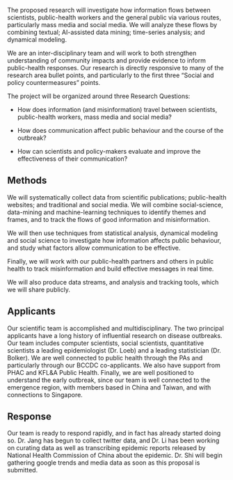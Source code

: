 
The proposed research will investigate how information flows between scientists, public-health workers and the general public via various routes, particularly mass media and social media.
We will analyze these flows by combining textual; AI-assisted data mining; time-series analysis; and dynamical modeling.

We are an inter-disciplinary team and will work to both strengthen understanding of community impacts and provide evidence to inform public-health responses. Our research is directly responsive to many of the research area bullet points, and particularly to the first three “Social and policy countermeasures” points.

The project will be organized around three Research Questions:

- How does information (and misinformation) travel between scientists, public-health workers, mass media and social media?

- How does communication affect public behaviour and the course of the outbreak?

- How can scientists and policy-makers evaluate and improve the effectiveness of their communication?

## Methods

We will systematically collect data from scientific publications; public-health websites; and traditional and social media. We will combine social-science, data-mining and machine-learning techniques to identify themes and frames, and to track the flows of good information and misinformation.

We will then use techniques from statistical analysis, dynamical modeling and social science to investigate how information affects public behaviour, and study what factors allow communication to be effective.

Finally, we will work with our public-health partners and others in public health to track misinformation and build effective messages in real time.

We will also produce data streams, and analysis and tracking tools, which we will share publicly.

## Applicants

Our scientific team is accomplished and multidisciplinary. The two principal applicants have a long history of influential research on disease outbreaks.  Our team includes computer scientists, social scientists, quantitative scientists a leading epidemiologist (Dr. Loeb) and a leading statistician (Dr. Bolker). We are well connected to public health through the PAs and particularly through our BCCDC co-applicants. We also have support from PHAC and KFL&A Public Health. Finally, we are well positioned to understand the early outbreak, since our team is well connected to the emergence region, with members based in China and Taiwan, and with connections to Singapore.

## Response

Our team is ready to respond rapidly, and in fact has already started doing so. Dr. Jang has begun to collect twitter data, and Dr. Li has been working on curating data as well as transcribing epidemic reports released by National Health Commission of China about the epidemic. Dr. Shi will begin gathering google trends and media data as soon as this proposal is submitted.
